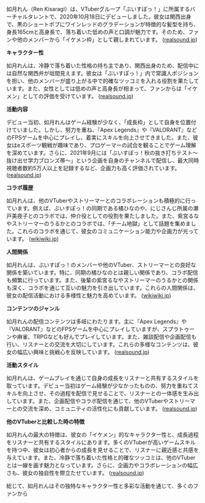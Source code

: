 如月れん（Ren Kisaragi）は、VTuberグループ「ぶいすぽっ！」に所属するバーチャルタレントで、2020年10月18日にデビューしました。彼女は関西出身で、黒のショートボブにワインレッドのグラデーションが特徴的な髪型を持ち、身長165cmと高身長で、落ち着いた低めの声と口調が魅力です。そのため、ファンや他のメンバーから「イケメン枠」として親しまれています。 ([realsound.jp](https://realsound.jp/tech/2024/05/post-1664880_3.html?utm_source=openai))

**キャラクター性**

如月れんは、冷静で落ち着いた性格の持ち主であり、関西出身のため、配信中には自然な関西弁が垣間見えます。彼女は「ぶいすぽっ！」内で常識人ポジションを担い、他のメンバーが盛り上がる中で的確なツッコミを入れる役割を果たしています。また、女性としては低めの声と高身長が相まって、ファンからは「イケメン」としての評価を受けています。 ([realsound.jp](https://realsound.jp/tech/2024/05/post-1664880_3.html?utm_source=openai))

**活動内容**

デビュー当初、如月れんはゲーム経験が少なく、「成長枠」として自身を位置付けていました。しかし、努力を重ね、『Apex Legends』や『VALORANT』などのFPSゲームを中心にプレイし、着実にスキルを向上させてきました。また、彼女はeスポーツ観戦が趣味であり、プロゲーマーの試合を観ることでゲーム理解を深めています。さらに、2021年9月には「ぶいすぽっ！秋の抜き打ちテスト～抜け出せ学力ブロンズ帯～」という企画を自身のチャンネルで配信し、最大同時視聴者数約5万人以上を記録するなど、企画力も高く評価されています。 ([realsound.jp](https://realsound.jp/tech/2024/05/post-1664880_3.html?utm_source=openai))

**コラボ履歴**

如月れんは、他のVTuberやストリーマーとのコラボレーションも積極的に行っています。例えば、ぶいすぽっ！の同期である橘ひなのや、にじさんじ所属の瀬戸美夜子とのコラボでは、仲介役としての役割を果たしました。また、紫宮るなやストリーマーのうるかとのコラボでは、「チーム地獄」として話題を集めました。これらのコラボを通じて、彼女のコミュニケーション能力や企画力が光っています。 ([wikiwiki.jp](https://wikiwiki.jp/vspo/%E5%A6%82%E6%9C%88%E3%82%8C%E3%82%93?utm_source=openai))

**人間関係**

如月れんは、ぶいすぽっ！のメンバーや他のVTuber、ストリーマーとの良好な関係を築いています。特に、同期の橘ひなのとは親しい関係であり、コラボ配信も頻繁に行っています。また、後輩の紫宮るなやストリーマーのうるかとの関係も深く、コラボを通じて互いの魅力を引き出しています。これらの人間関係は、彼女の配信活動における多様性と魅力を高めています。 ([wikiwiki.jp](https://wikiwiki.jp/vspo/%E5%A6%82%E6%9C%88%E3%82%8C%E3%82%93?utm_source=openai))

**コンテンツのジャンル**

如月れんの配信コンテンツは多岐にわたります。主に『Apex Legends』や『VALORANT』などのFPSゲームを中心にプレイしていますが、スプラトゥーンや麻雀、TRPGなども好んでプレイしています。また、雑談配信や企画配信も行い、リスナーとの交流を大切にしています。これらの多様なコンテンツは、彼女の幅広い興味と挑戦心を反映しています。 ([realsound.jp](https://realsound.jp/tech/2024/05/post-1664880_3.html?utm_source=openai))

**活動スタイル**

如月れんは、ゲームプレイを通じて自身の成長をリスナーと共有するスタイルを取っています。デビュー当初はゲーム経験が少なかったものの、努力を重ねてスキルを向上させ、その過程を配信で見せることで、リスナーとの一体感を生み出しています。また、企画配信やコラボ配信を通じて、他のVTuberやストリーマーとの交流を深め、コミュニティの活性化にも貢献しています。 ([realsound.jp](https://realsound.jp/tech/2024/05/post-1664880_3.html?utm_source=openai))

**他のVTuberと比較した時の特徴**

如月れんの最大の特徴は、彼女の「イケメン」的なキャラクター性と、成長過程をリスナーと共有するスタイルにあります。多くのVTuberが高いゲームスキルを持つ中、彼女は初心者からの成長を見せることで、リスナーに親近感と共感を与えています。また、冷静で落ち着いた性格と的確なツッコミは、他のVTuberとは一線を画す魅力となっています。さらに、企画力やコラボレーションの幅広さも、彼女の独自性を際立たせています。 ([realsound.jp](https://realsound.jp/tech/2024/05/post-1664880_3.html?utm_source=openai))

総じて、如月れんはその独特なキャラクター性と多彩な活動を通じて、多くのファンから 